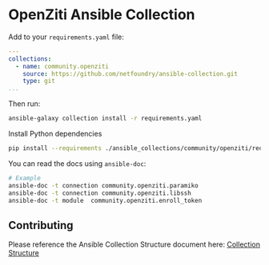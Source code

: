 # OpenZiti Ansible Collection

Add to your `requirements.yaml` file:

```yaml
---
collections:
  - name: community.openziti
    source: https://github.com/netfoundry/ansible-collection.git
    type: git
...
```

Then run:

```bash
ansible-galaxy collection install -r requirements.yaml
```

Install Python dependencies

```bash
pip install --requirements ./ansible_collections/community/openziti/requirements.txt
```

You can read the docs using `ansible-doc`:

```bash
# Example
ansible-doc -t connection community.openziti.paramiko
ansible-doc -t connection community.openziti.libssh
ansible-doc -t module  community.openziti.enroll_token
```

## Contributing

Please reference the Ansible Collection Structure document here:
[Collection Structure](https://docs.ansible.com/ansible/latest/dev_guide/developing_collections_structure.html)
